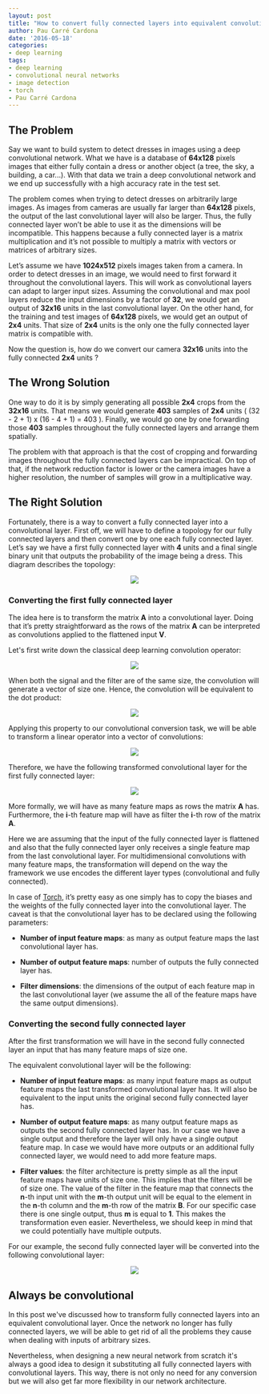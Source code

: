 ```yaml
---
layout: post
title: "How to convert fully connected layers into equivalent convolutional ones"
author: Pau Carré Cardona
date: '2016-05-18'
categories: 
- deep learning
tags:
- deep learning
- convolutional neural networks
- image detection
- torch
- Pau Carré Cardona
---
```


## The Problem

Say we want to build system to detect dresses in images using a deep convolutional network. What we have is a database of **64x128** pixels images that either fully contain a dress or another object (a tree, the sky, a building, a car...). With that data we train a deep convolutional network and we end up successfully with a high accuracy rate in the test set.


The problem comes when trying to detect dresses on arbitrarily large images. As images from cameras are usually far larger than **64x128** pixels, the output of the last convolutional layer will also be larger. Thus, the fully connected layer won’t be able to use it as the dimensions will be incompatible. This happens because a fully connected layer is a matrix multiplication and it’s not possible to multiply a matrix with vectors or matrices of arbitrary sizes.

Let’s assume we have **1024x512** pixels images taken from a camera. In order to detect dresses in an image, we would need to first forward it throughout the convolutional layers. This will work as convolutional layers can adapt to larger input sizes. Assuming the convolutional and max pool layers reduce the input dimensions by a factor of **32**, we would get an output of **32x16** units in the last convolutional layer. On the other hand, for the training and test images of **64x128** pixels, we would get an output of **2x4** units. That size of **2x4** units is the only one the fully connected layer matrix is compatible with.

Now the question is, how do we convert our camera **32x16** units into the fully connected **2x4** units ?

## The Wrong Solution

One way to do it is by simply generating all possible **2x4** crops from the **32x16** units. That means we would generate **403** samples of **2x4** units ( (32 - 2 + 1) x (16 - 4 + 1) = 403 ). Finally, we would go one by one forwarding those **403** samples throughout the fully connected layers and arrange them spatially.

The problem with that approach is that the cost of cropping and forwarding images throughout the fully connected layers can be impractical. On top of that, if the network reduction factor is lower or the camera images have a higher resolution, the number of samples will grow in a multiplicative way.

## The Right Solution

Fortunately, there is a way to convert a fully connected layer into a convolutional layer.
First off, we will have to define a topology for our fully connected layers and then convert one by one each fully connected layer. Let’s say we have a first fully connected layer with **4** units and a final single binary unit that outputs the probability of the image being a dress.
This diagram describes the topology:

<p align="center">
  <img src="http://i.imgur.com/yclyo3S.png"/>
</p>


### Converting the first fully connected layer

The idea here is to transform the matrix **A** into a convolutional layer. Doing that it’s pretty straightforward as the rows of the matrix **A** can be interpreted as convolutions applied to the flattened input **V**.

Let's first write down the classical deep learning convolution operator:

<p align="center">
  <img src="http://i.imgur.com/HMmxG23.png"/>
</p>

When both the signal and the filter are of the same size, the convolution will generate a vector of size one. Hence, the convolution will be equivalent to the dot product:

<p align="center">
  <img src="https://i.imgur.com/o67Atee.png"/>
</p>

Applying this property to our convolutional conversion task, we will be able to transform a linear operator into a vector of convolutions:

<p align="center">
  <img src="http://i.imgur.com/sWGZaAX.png"/>
</p>

Therefore, we have the following transformed convolutional layer for the first fully connected layer:

<p align="center">
  <img src="http://i.imgur.com/gkM8T2p.png"/>
</p>

More formally, we will have as many feature maps as rows the matrix **A** has. Furthermore, the **i**-th feature map will have as filter the **i**-th row of the matrix **A**.

Here we are assuming that the input of the fully connected layer is flattened and also that the fully connected layer only receives a single feature map from the last convolutional layer. For multidimensional convolutions with many feature maps, the transformation will depend on the way the framework we use encodes the different layer types (convolutional and fully connected).

In case of [Torch](http://torch.ch/), it’s pretty easy as one simply has to copy the biases and the weights of the fully connected layer into the convolutional layer. The caveat is that the convolutional layer has to be declared using the following parameters:

* **Number of input feature maps**: as many as output feature maps the last convolutional layer has.

* **Number of output feature maps**: number of outputs the fully connected layer has.

* **Filter dimensions**: the dimensions of the output of each feature map in the last convolutional layer (we assume the all of the feature maps have the same output dimensions).



### Converting the second fully connected layer

After the first transformation we will have in the second fully connected layer an input that has many feature maps of size one.

The equivalent convolutional layer will be the following:


* **Number of input feature maps**: as many input feature maps as output feature maps the last transformed convolutional layer has. It will also be equivalent to the input units the original second fully connected layer has.

* **Number of output feature maps**: as many output feature maps as outputs the second fully connected layer has. In our case we have a single output and therefore the layer will only have a single output feature map. In case we would have more outputs or an additional fully connected layer, we would need to add more feature maps.

* **Filter values**: the filter architecture is pretty simple as all the input feature maps have units of size one. This implies that the filters will be of size one. The value of the filter in the feature map that connects the **n**-th input unit with the **m**-th output unit will be equal to the element in the **n**-th column and the **m**-th row of the matrix **B**.
For our specific case there is one single output, thus **m** is equal to **1**. This makes the transformation even easier. Nevertheless, we should keep in mind that we could potentially have multiple outputs.

For our example, the second fully connected layer will be converted into the following convolutional layer:

<p align="center">
  <img src="http://i.imgur.com/IdIV2rs.png"/>
</p>

## Always be convolutional
In this post we've discussed how to transform fully connected layers into an equivalent convolutional layer. Once the network no longer has fully connected layers, we will be able to get rid of all the problems they cause when dealing with inputs of arbitrary sizes.

Nevertheless, when designing a new neural network from scratch it's always a good idea to design it substituting all fully connected layers with convolutional layers. This way, there is not only no need for any conversion but we will also get far more flexibility in our network architecture.
